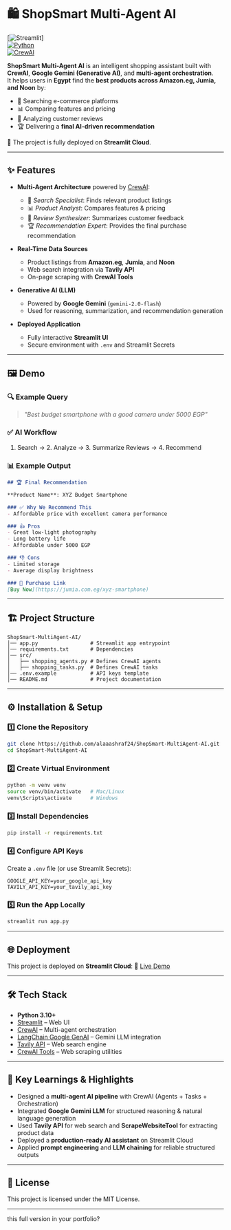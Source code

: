 # 🛍️ ShopSmart Multi-Agent AI

[![Streamlit](https://img.shields.io/badge/Deployed%20on-Streamlit%20Cloud-brightgreen?logo=streamlit)]  
[![Python](https://img.shields.io/badge/Python-3.10+-blue.svg?logo=python)](https://www.python.org/)  
[![CrewAI](https://img.shields.io/badge/AI%20Framework-CrewAI-purple)](https://github.com/joaomdmoura/crewAI)  

**ShopSmart Multi-Agent AI** is an intelligent shopping assistant built with **CrewAI**, **Google Gemini (Generative AI)**, and **multi-agent orchestration**.  
It helps users in **Egypt** find the **best products across Amazon.eg, Jumia, and Noon** by:  

- 🔎 Searching e-commerce platforms  
- 📊 Comparing features and pricing  
- 💬 Analyzing customer reviews  
- 🏆 Delivering a **final AI-driven recommendation**  

🚀 The project is fully deployed on **Streamlit Cloud**.  

---

## ✨ Features  

- **Multi-Agent Architecture** powered by [CrewAI](https://github.com/joaomdmoura/crewAI):  
  - 🔎 *Search Specialist*: Finds relevant product listings  
  - 📊 *Product Analyst*: Compares features & pricing  
  - 💬 *Review Synthesizer*: Summarizes customer feedback  
  - 🏆 *Recommendation Expert*: Provides the final purchase recommendation  

- **Real-Time Data Sources**  
  - Product listings from **Amazon.eg**, **Jumia**, and **Noon**  
  - Web search integration via **Tavily API**  
  - On-page scraping with **CrewAI Tools**  

- **Generative AI (LLM)**  
  - Powered by **Google Gemini** (`gemini-2.0-flash`)  
  - Used for reasoning, summarization, and recommendation generation  

- **Deployed Application**  
  - Fully interactive **Streamlit UI**  
  - Secure environment with `.env` and Streamlit Secrets  

---

## 🖼️ Demo  

### 🔍 Example Query  
> *"Best budget smartphone with a good camera under 5000 EGP"*  

### ✅ AI Workflow  
1. Search → 2. Analyze → 3. Summarize Reviews → 4. Recommend  

### 📊 Example Output  
```markdown
## 🏆 Final Recommendation  

**Product Name**: XYZ Budget Smartphone  

### ✅ Why We Recommend This  
- Affordable price with excellent camera performance  

### 👍 Pros  
- Great low-light photography  
- Long battery life  
- Affordable under 5000 EGP  

### 👎 Cons  
- Limited storage  
- Average display brightness  

### 🔗 Purchase Link  
[Buy Now](https://jumia.com.eg/xyz-smartphone)
````

---

## 🏗️ Project Structure

```
ShopSmart-MultiAgent-AI/
│── app.py                 # Streamlit app entrypoint
│── requirements.txt       # Dependencies
│── src/
│   ├── shopping_agents.py # Defines CrewAI agents
│   ├── shopping_tasks.py  # Defines CrewAI tasks
│── .env.example           # API keys template
│── README.md              # Project documentation
```

---

## ⚙️ Installation & Setup

### 1️⃣ Clone the Repository

```bash
git clone https://github.com/alaaashraf24/ShopSmart-MultiAgent-AI.git
cd ShopSmart-MultiAgent-AI
```

### 2️⃣ Create Virtual Environment

```bash
python -m venv venv
source venv/bin/activate   # Mac/Linux
venv\Scripts\activate      # Windows
```

### 3️⃣ Install Dependencies

```bash
pip install -r requirements.txt
```

### 4️⃣ Configure API Keys

Create a `.env` file (or use Streamlit Secrets):

```env
GOOGLE_API_KEY=your_google_api_key
TAVILY_API_KEY=your_tavily_api_key
```

### 5️⃣ Run the App Locally

```bash
streamlit run app.py
```

---

## 🌐 Deployment

This project is deployed on **Streamlit Cloud**:
🔗 [Live Demo](https://shopsmart-ai-egypt-fhebc9k7udyy4qup6qwbor.streamlit.app/)

---

## 🛠️ Tech Stack

* **Python 3.10+**
* [Streamlit](https://streamlit.io/) – Web UI
* [CrewAI](https://github.com/joaomdmoura/crewAI) – Multi-agent orchestration
* [LangChain Google GenAI](https://pypi.org/project/langchain-google-genai/) – Gemini LLM integration
* [Tavily API](https://www.tavily.com/) – Web search engine
* [CrewAI Tools](https://github.com/joaomdmoura/crewAI-tools) – Web scraping utilities

---

## 📌 Key Learnings & Highlights

* Designed a **multi-agent AI pipeline** with CrewAI (Agents + Tasks + Orchestration)
* Integrated **Google Gemini LLM** for structured reasoning & natural language generation
* Used **Tavily API** for web search and **ScrapeWebsiteTool** for extracting product data
* Deployed a **production-ready AI assistant** on Streamlit Cloud
* Applied **prompt engineering** and **LLM chaining** for reliable structured outputs

---

## 📄 License

This project is licensed under the MIT License.

---
this full version in your portfolio?
```
